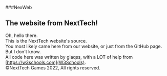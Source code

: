 ###NexWeb
## The website from NextTech!

Oh, hello there.
<br>
This is the NextTech website's source.
<br>
You most likely came here from our website, or just from 
the GitHub page.
<br>
But I don't know.
<br>
All code here was written by glaqss, with a LOT of help from [https://w3schools.com](W3Schools).
<br>
©NextTech Games 2022, All rights reserved.